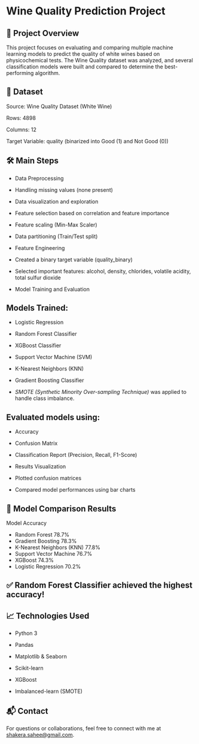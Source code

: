 # Wine Quality Prediction Project
## 📖 Project Overview
This project focuses on evaluating and comparing multiple machine learning models to predict the quality of white wines based on physicochemical tests.
The Wine Quality dataset was analyzed, and several classification models were built and compared to determine the best-performing algorithm.

## 📂 Dataset
Source: Wine Quality Dataset (White Wine)

Rows: 4898

Columns: 12

Target Variable: quality (binarized into Good (1) and Not Good (0))

## 🛠️ Main Steps
- Data Preprocessing

- Handling missing values (none present)

- Data visualization and exploration

- Feature selection based on correlation and feature importance

- Feature scaling (Min-Max Scaler)

- Data partitioning (Train/Test split)

- Feature Engineering

- Created a binary target variable (quality_binary)

- Selected important features: alcohol, density, chlorides, volatile acidity, total sulfur dioxide

- Model Training and Evaluation

## Models Trained:

- Logistic Regression

- Random Forest Classifier

- XGBoost Classifier

- Support Vector Machine (SVM)

- K-Nearest Neighbors (KNN)

- Gradient Boosting Classifier

- *SMOTE (Synthetic Minority Over-sampling Technique)* was applied to handle class imbalance.

## Evaluated models using:

- Accuracy

- Confusion Matrix

- Classification Report (Precision, Recall, F1-Score)

- Results Visualization

- Plotted confusion matrices

- Compared model performances using bar charts

## 🧪 Model Comparison Results

Model	Accuracy
- Random Forest	78.7%
- Gradient Boosting	78.3%
- K-Nearest Neighbors (KNN)	77.8%
- Support Vector Machine	76.7%
- XGBoost	74.3%
- Logistic Regression	70.2%
## ✅ Random Forest Classifier achieved the highest accuracy!

## 📈 Technologies Used
- Python 3

- Pandas

- Matplotlib & Seaborn

- Scikit-learn

- XGBoost

- Imbalanced-learn (SMOTE)


## 📬 Contact
For questions or collaborations, feel free to connect with me at shakera.sahee@gmail.com.
